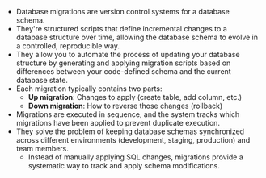 - Database migrations are version control systems for a database schema. 
- They're structured scripts that define incremental changes to a database structure over time, allowing the database schema to evolve in a controlled, reproducible way.
- They allow you to automate the process of updating your database structure by generating and applying migration scripts based on differences between your code-defined schema and the current database state.
- Each migration typically contains two parts:
    - **Up migration**: Changes to apply (create table, add column, etc.)
    - **Down migration**: How to reverse those changes (rollback)
- Migrations are executed in sequence, and the system tracks which migrations have been applied to prevent duplicate execution.
- They solve the problem of keeping database schemas synchronized across different environments (development, staging, production) and team members. 
    - Instead of manually applying SQL changes, migrations provide a systematic way to track and apply schema modifications.
